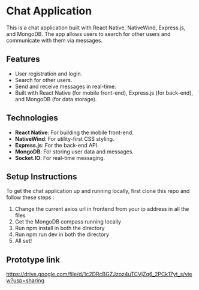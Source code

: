 # Chat Application

This is a chat application built with React Native, NativeWind, Express.js, and MongoDB. The app allows users to search for other users and communicate with them via messages.

## Features

- User registration and login.
- Search for other users.
- Send and receive messages in real-time.
- Built with React Native (for mobile front-end), Express.js (for back-end), and MongoDB (for data storage).

## Technologies

- **React Native**: For building the mobile front-end.
- **NativeWind**: For utility-first CSS styling.
- **Express.js**: For the back-end API.
- **MongoDB**: For storing user data and messages.
- **Socket.IO**: For real-time messaging.
  
## Setup Instructions

To get the chat application up and running locally, first clone this repo and follow these steps :
1. Change the current axios url in frontend from your ip address in all the files
2. Get the MongoDB compass running locally
3. Run npm install in both the directory
4. Run npm run dev in both the directory
5. All set!

## Prototype link

https://drive.google.com/file/d/1c2DRcBGZJzoz4uTCVjZq6_2PCk17yt_s/view?usp=sharing
